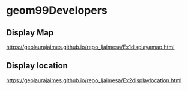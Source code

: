 # geom99Developers

## Display Map
https://geolaurajaimes.github.io/repo_ljaimesa/Ex1displayamap.html
## Display location
https://geolaurajaimes.github.io/repo_ljaimesa/Ex2displaylocation.html
